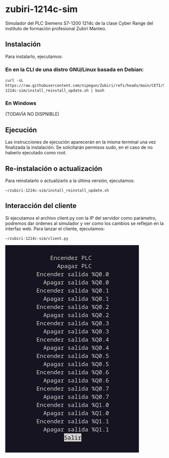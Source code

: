 # zubiri-1214c-sim

Simulador del PLC Siemens S7-1200 1214c de la clase Cyber Range del instituto de formación profesional Zubiri Manteo.

## Instalación

Para instalarlo, ejecutamos:

### En en la CLI de una distro GNU/Linux basada en Debian:

```
curl -sL https://raw.githubusercontent.com/nipegun/Zubiri/refs/heads/main/CETI/SeguridadIndustrial/zubiri-1214c-sim/install_reinstall_update.sh | bash
```

### En Windows 

(TODAVÍA NO DISPNIBLE)

## Ejecución

Las instrucciones de ejecución aparecerán en la misma terminal una vez finalizada la instalación. Se solicitarán permisos sudo, en el caso de no haberlo ejecutado como root.

## Re-instalación o actualización

Para reinstalarlo o actualizarlo a la última versión, ejecutamos:

```
~/zubiri-1214c-sim/install_reinstall_update.sh
```

## Interacción del cliente

Si ejecutamos el archivo client.py con la IP del servidor como parámetro, podremos dar órdenes al simulador y ver como los cambios se reflejan en la interfaz web. Para lanzar el cliente, ejecutamos:

```
~/zubiri-1214c-sim/client.py
```
![Cliente](./images/client.png "Este es el logo")
